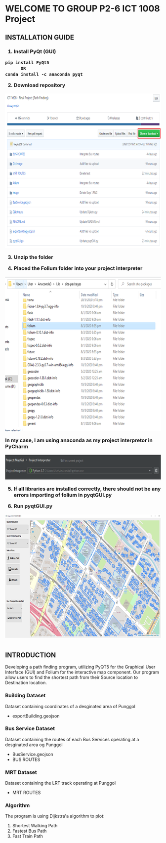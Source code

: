 # WELCOME TO GROUP P2-6 ICT 1008 Project 

## INSTALLATION GUIDE

<h3 /h3>

1) **Install PyQt (GUI)**

```
pip install PyQt5
      OR
conda install -c anaconda pyqt
```

2) **Download repository**
<img src="Git-Image/Step 1.PNG" width="700" height="500" >

3) **Unzip the folder**

4) **Placed the Folium folder into your project interpreter**

<img src="Git-Image/Folium_folder.PNG" width="700" height="500" >

**In my case, I am using anaconda as my project interpretor in PyCharm**

<img src="Git-Image/project_interpreter.PNG" width="700" height="80" >

5) **If all libraries are installed correctly, there should not be any errors importing of folium in pyqtGUI.py**

6) **Run pyqtGUI.py**
<img src="Git-image/projectApplication.PNG" width="700" height="400" >

#

## INTRODUCTION
Developing a path finding program, utilizing PyQT5 for the Graphical User Interface (GUI) and Folium for the interactive map component. Our program allow users to find the shortest path from their Source location to Destination location. 

### Building Dataset
Dataset containing coordinates of a desginated area of Punggol
- exportBuilding.geojson

### Bus Service Dataset
Dataset containing the routes of each Bus Services operating at a desginated area og Punggol
- BusService.geojson
- BUS ROUTES

### MRT Dataset
Dataset containing the LRT track operating at Punggol
- MRT ROUTES

### Algorithm
The program is using Dijkstra'a algorithm to plot:
1) Shortest Walking Path
2) Fastest Bus Path
3) Fast Train Path
